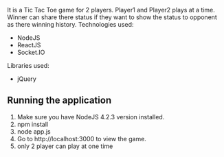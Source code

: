 It is a Tic Tac Toe game for 2 players. Player1 and Player2 plays at a time.  Winner can share there status if they want to show the status to opponent as there winning history.
Technologies used:

* NodeJS
* ReactJS
* Socket.IO

Libraries used:

* jQuery


## Running the application

1. Make sure you have NodeJS  4.2.3 version installed.
2. npm install
3. node app.js
4. Go to http://localhost:3000 to view the game.
5. only 2 player can play at one time